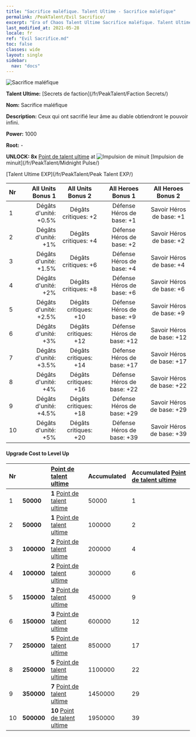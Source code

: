 ```yaml
---
title: "Sacrifice maléfique. Talent Ultime - Sacrifice maléfique"
permalink: /PeakTalent/Evil Sacrifice/
excerpt: "Era of Chaos Talent Ultime Sacrifice maléfique. Talent Ultime Sacrifice maléfique. Sacrifice maléfique"
last_modified_at: 2021-05-28
locale: fr
ref: "Evil Sacrifice.md"
toc: false
classes: wide
layout: single
sidebar:
  nav: "docs"
---
```


  ![Sacrifice maléfique](/images/pt/talent_3011.png)

  **Talent Ultime:** [Secrets de faction](/fr/PeakTalent/Faction Secrets/)

  **Nom:** Sacrifice maléfique

  **Description:** Ceux qui ont sacrifié leur âme au diable obtiendront le pouvoir infini.

  **Power:** 1000

  **Root:** -

  **UNLOCK: 8x** [Point de talent ultime](/ItemsFR/con_934/) at ![Impulsion de minuit](/images/pt/talent_3009.png) [Impulsion de minuit](/fr/PeakTalent/Midnight Pulse/)

  [Talent Ultime EXP](/fr/PeakTalent/Peak Talent EXP/)

  | Nr | All Units Bonus 1 | All Units Bonus 2 | All Heroes Bonus 1 | All Heroes Bonus 2 |
  |:---|--------------:|:-------------:|:-------------:|:-------------:|
  | 1 | Dégâts d'unité: +0.5% | Dégâts critiques: +2 | Défense Héros de base: +1 | Savoir Héros de base: +1 |
  | 2 | Dégâts d'unité: +1% | Dégâts critiques: +4 | Défense Héros de base: +2 | Savoir Héros de base: +2 |
  | 3 | Dégâts d'unité: +1.5% | Dégâts critiques: +6 | Défense Héros de base: +4 | Savoir Héros de base: +4 |
  | 4 | Dégâts d'unité: +2% | Dégâts critiques: +8 | Défense Héros de base: +6 | Savoir Héros de base: +6 |
  | 5 | Dégâts d'unité: +2.5% | Dégâts critiques: +10 | Défense Héros de base: +9 | Savoir Héros de base: +9 |
  | 6 | Dégâts d'unité: +3% | Dégâts critiques: +12 | Défense Héros de base: +12 | Savoir Héros de base: +12 |
  | 7 | Dégâts d'unité: +3.5% | Dégâts critiques: +14 | Défense Héros de base: +17 | Savoir Héros de base: +17 |
  | 8 | Dégâts d'unité: +4% | Dégâts critiques: +16 | Défense Héros de base: +22 | Savoir Héros de base: +22 |
  | 9 | Dégâts d'unité: +4.5% | Dégâts critiques: +18 | Défense Héros de base: +29 | Savoir Héros de base: +29 |
  | 10 | Dégâts d'unité: +5% | Dégâts critiques: +20 | Défense Héros de base: +39 | Savoir Héros de base: +39 |


#### Upgrade Cost to Level Up

  | Nr | <i class="fas fa-coins"/> | [Point de talent ultime](/ItemsFR/con_934/) | Accumulated <i class="fas fa-coins"/> | Accumulated [Point de talent ultime](/ItemsFR/con_934/) |
  |:---|:--------------|:-------------|:-------------|:-------------|
  | 1 | **50000** | **1** [Point de talent ultime](/ItemsFR/con_934/) | 50000 | 1 |
  | 2 | **50000** | **1** [Point de talent ultime](/ItemsFR/con_934/) | 100000 | 2 |
  | 3 | **100000** | **2** [Point de talent ultime](/ItemsFR/con_934/) | 200000 | 4 |
  | 4 | **100000** | **2** [Point de talent ultime](/ItemsFR/con_934/) | 300000 | 6 |
  | 5 | **150000** | **3** [Point de talent ultime](/ItemsFR/con_934/) | 450000 | 9 |
  | 6 | **150000** | **3** [Point de talent ultime](/ItemsFR/con_934/) | 600000 | 12 |
  | 7 | **250000** | **5** [Point de talent ultime](/ItemsFR/con_934/) | 850000 | 17 |
  | 8 | **250000** | **5** [Point de talent ultime](/ItemsFR/con_934/) | 1100000 | 22 |
  | 9 | **350000** | **7** [Point de talent ultime](/ItemsFR/con_934/) | 1450000 | 29 |
  | 10 | **500000** | **10** [Point de talent ultime](/ItemsFR/con_934/) | 1950000 | 39 |
